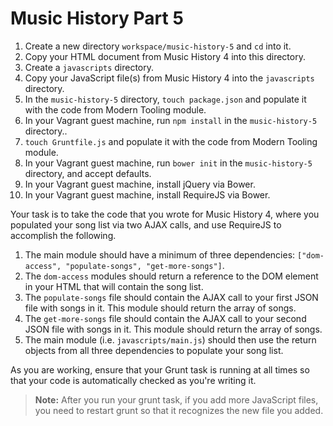# Music History Part 5

1. Create a new directory `workspace/music-history-5` and `cd` into it.
1. Copy your HTML document from Music History 4 into this directory.
1. Create a `javascripts` directory.
1. Copy your JavaScript file(s) from Music History 4 into the `javascripts` directory.
1. In the `music-history-5` directory, `touch package.json` and populate it with the code from Modern Tooling module.
1. In your Vagrant guest machine, run `npm install` in the `music-history-5` directory..
1. `touch Gruntfile.js` and populate it with the code from Modern Tooling module.
1. In your Vagrant guest machine, run `bower init` in the `music-history-5` directory, and accept defaults.
1. In your Vagrant guest machine, install jQuery via Bower.
1. In your Vagrant guest machine, install RequireJS via Bower.


Your task is to take the code that you wrote for Music History 4, where you populated your song list via two AJAX calls, and use RequireJS to accomplish the following.

1. The main module should have a minimum of three dependencies: `["dom-access", "populate-songs", "get-more-songs"]`.
1. The `dom-access` modules should return a reference to the DOM element in your HTML that will contain the song list.
1. The `populate-songs` file should contain the AJAX call to your first JSON file with songs in it. This module should return the array of songs.
1. The `get-more-songs` file should contain the AJAX call to your second JSON file with songs in it. This module should return the array of songs.
1. The main module (i.e. `javascripts/main.js`) should then use the return objects from all three dependencies to populate your song list.

As you are working, ensure that your Grunt task is running at all times so that your code is automatically checked as you're writing it.

> **Note:** After you run your grunt task, if you add more JavaScript files, you need to restart grunt so that it recognizes the new file you added.